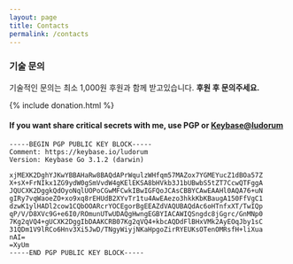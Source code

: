 ```yaml
---
layout: page
title: Contacts
permalink: /contacts
---
```


### 기술 문의
기술적인 문의는 최소 1,000원 후원과 함께 받고있습니다. **후원 후 문의주세요.**

{% include donation.html %}

#### If you want share critical secrets with me, use PGP or [Keybase@ludorum](https://keybase.io/encrypt#ludorum)
```
-----BEGIN PGP PUBLIC KEY BLOCK-----
Comment: https://keybase.io/ludorum
Version: Keybase Go 3.1.2 (darwin)

xjMEXK2DghYJKwYBBAHaRw8BAQdAPrWqulzWHfqm57MAZox7YGMEYucZ1dBOa57Z
X+sX+FrNIkx1ZG9ydW0gSmVvdW4gKElEKSA8bHVkb3J1bUBwbS5tZT7CcwQTFggA
JQUCXK2DggkQdOyoNqlUOPoCGwMFCwkIBwIGFQoJCAsCBBYCAwEAAHl0AQA76+uN
gIRy7vqWaoeZO+xo9xq8rEHUdB2XYvTr1tu4AwEAezo3hkkKbKBaugA150FfVgC1
dzwK1ylHADl2cow1CQbOOARcrYOCEgorBgEEAZdVAQUBAQdAc6oHTnfxXT/TwIQp
qP/V/D8XVc9G+e6I0/ROmunUTwUDAQgHwngEGBYIACAWIQSngdc8jGgrc/GnMNp0
7Kg2qVQ4+gUCXK2DggIbDAAKCRB07Kg2qVQ4+kbcAQDdFlBHxVMk2AyEOqJby1sC
31QDm1V9lRCo6Hnv3Xi5JwD/TNgyWiyjNKaHpgoZirRYEUKsOTenOMRsfH+liXua
nAI=
=XyUm
-----END PGP PUBLIC KEY BLOCK-----
```

<!--

### 문의 내역
<table>
{% for inquiry in site.data.inquiry reversed %}
    <tr><th colspan="2">{{ inquiry.date | replace: "-", "년 " }}월</th></tr>
{% for category in inquiry.category %}
    <tr><td>{{ category.name }} 문의</td><td>{{ category.count }}건</td></tr>
{% endfor %}
{% endfor %}
</table>

-->
